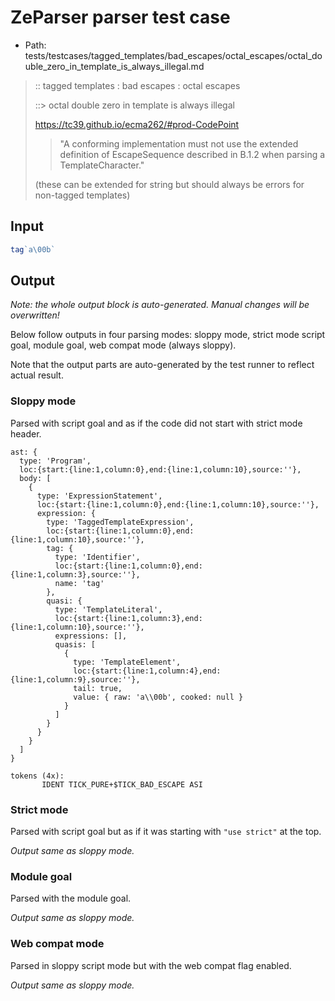 # ZeParser parser test case

- Path: tests/testcases/tagged_templates/bad_escapes/octal_escapes/octal_double_zero_in_template_is_always_illegal.md

> :: tagged templates : bad escapes : octal escapes
>
> ::> octal double zero in template is always illegal
>
> https://tc39.github.io/ecma262/#prod-CodePoint
>
> > "A conforming implementation must not use the extended definition of EscapeSequence described in B.1.2 when parsing a TemplateCharacter."
>
> (these can be extended for string but should always be errors for non-tagged templates)


## Input


`````js
tag`a\00b`
`````

## Output

_Note: the whole output block is auto-generated. Manual changes will be overwritten!_

Below follow outputs in four parsing modes: sloppy mode, strict mode script goal, module goal, web compat mode (always sloppy).

Note that the output parts are auto-generated by the test runner to reflect actual result.

### Sloppy mode

Parsed with script goal and as if the code did not start with strict mode header.

`````
ast: {
  type: 'Program',
  loc:{start:{line:1,column:0},end:{line:1,column:10},source:''},
  body: [
    {
      type: 'ExpressionStatement',
      loc:{start:{line:1,column:0},end:{line:1,column:10},source:''},
      expression: {
        type: 'TaggedTemplateExpression',
        loc:{start:{line:1,column:0},end:{line:1,column:10},source:''},
        tag: {
          type: 'Identifier',
          loc:{start:{line:1,column:0},end:{line:1,column:3},source:''},
          name: 'tag'
        },
        quasi: {
          type: 'TemplateLiteral',
          loc:{start:{line:1,column:3},end:{line:1,column:10},source:''},
          expressions: [],
          quasis: [
            {
              type: 'TemplateElement',
              loc:{start:{line:1,column:4},end:{line:1,column:9},source:''},
              tail: true,
              value: { raw: 'a\\00b', cooked: null }
            }
          ]
        }
      }
    }
  ]
}

tokens (4x):
       IDENT TICK_PURE+$TICK_BAD_ESCAPE ASI
`````

### Strict mode

Parsed with script goal but as if it was starting with `"use strict"` at the top.

_Output same as sloppy mode._

### Module goal

Parsed with the module goal.

_Output same as sloppy mode._

### Web compat mode

Parsed in sloppy script mode but with the web compat flag enabled.

_Output same as sloppy mode._
